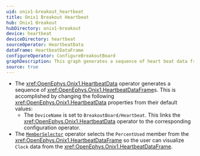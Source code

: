 ```yaml
---
uid: onix1-breakout_heartbeat
title: Onix1 Breakout Heartbeat
hub: Onix1 Breakout
hubDirectory: onix1-breakout
device: heartbeat
deviceDirectory: heartbeat
sourceOperator: HeartbeatData
dataFrame: HeartbeatDataFrame
configureOperator: ConfigureBreakoutBoard
graphDescription: This graph generates a sequence of heart beat data frames and selects the <code>Clock</code> member from that data frame for the user to visualize.
source: true
---
```


- The <xref:OpenEphys.Onix1.HeartbeatData> operator generates a sequence of <xref:OpenEphys.Onix1.HeartbeatDataFrame>s. This is accomplished by changing the following <xref:OpenEphys.Onix1.HeartbeatData> properties from their default values:
    - The `DeviceName` is set to `BreakoutBoard/Heartbeat`. This links the <xref:OpenEphys.Onix1.HeartbeatData> operator to the corresponding configuration operator. 
- The [`MemberSelector`](https://bonsai-rx.org/docs/api/Bonsai.Expressions.MemberSelectorBuilder.html) operator selects the `PercentUsed` member from the <xref:OpenEphys.Onix1.HeartbeatDataFrame> so the user can visualize `Clock` data from the <xref:OpenEphys.Onix1.HeartbeatDataFrame>.

